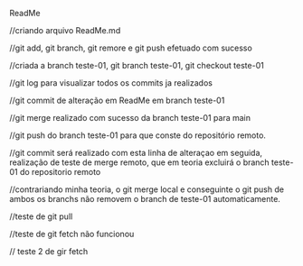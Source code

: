 ReadMe

//criando arquivo ReadMe.md 

//git add, git branch, git remore e git push efetuado com sucesso

//criada a branch teste-01, git branch teste-01, git checkout teste-01

//git log para visualizar todos os commits ja realizados

//git commit de alteração em ReadMe em branch teste-01

//git merge realizado com sucesso da branch teste-01 para main

//git push do branch teste-01 para que conste do repositório remoto.

//git commit será realizado com esta linha de alteraçao em seguida, realização de teste de merge remoto, que em teoria excluirá o branch teste-01 do repositorio remoto
 
//contrariando minha teoria, o git merge local e conseguinte o git push de ambos os branchs não removem o branch de teste-01 automaticamente.

//teste de git pull

//teste de git fetch não funcionou

// teste 2 de gir fetch


